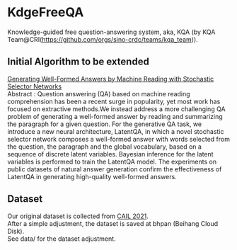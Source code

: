 # KdgeFreeQA
Knowledge-guided free question-answering system, aka, KQA (by KQA Team@CRI(https://github.com/orgs/sino-crdc/teams/kqa_team)).

## Initial Algorithm to be extended
[Generating Well-Formed Answers by Machine Reading with Stochastic Selector Networks](https://ojs.aaai.org//index.php/AAAI/article/view/6238) \
Abstract : Question answering (QA) based on machine reading comprehension has been a recent surge in popularity, yet most work has focused on extractive methods.We instead address a more challenging QA problem of generating a well-formed answer by reading and summarizing the paragraph for a given question. For the generative QA task, we introduce a new neural architecture, LatentQA, in which a novel stochastic selector network composes a well-formed answer with words selected from the question, the paragraph and the global vocabulary, based on a sequence of discrete latent variables. Bayesian inference for the latent variables is performed to train the LatentQA model. The experiments on public datasets of natural answer generation confirm the effectiveness of LatentQA in generating high-quality well-formed answers.

## Dataset
Our original dataset is collected from [CAIL 2021](http://cail.cipsc.org.cn/). \
After a simple adjustment, the dataset is saved at bhpan (Beihang Cloud Disk).\
See data/ for the dataset adjustment.
